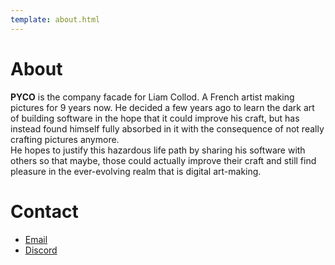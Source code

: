 ```yaml
---
template: about.html
---
```


# About

<b>PYCO</b> is the company facade for Liam Collod. A French artist
making pictures for 9 years now. He decided a few years ago to learn
the dark art of building software in the hope that it could improve
his craft, but has instead found himself fully absorbed in it with
the consequence of not really crafting pictures anymore.
<br> He hopes to justify this hazardous life path by sharing his
software with others so that maybe, those could actually improve
their craft and still find pleasure in the ever-evolving realm that
is digital art-making.

# Contact

- [Email](<pyco.liam.business@gmail.com>)
- [Discord](https://discord.gg/47ySGqMEAj)